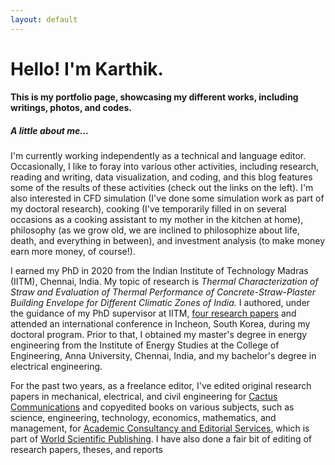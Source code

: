 ```yaml
---
layout: default
---
```


# Hello! I'm Karthik.

####  This is my portfolio page, showcasing my different works, including writings, photos, and codes.

##### A little about me…

I'm currently working independently as a technical and
language editor. Occasionally, I like to foray into various other activities,
including research, reading and writing, data visualization, and coding, and
this blog features some of the results of these activities (check out the links on the left). I'm also interested
in CFD simulation (I've done some simulation work as part of my doctoral
research), cooking (I've temporarily filled in on several occasions as a cooking
assistant to my mother in the kitchen at home), philosophy (as we grow old, we
are inclined to philosophize about life, death, and everything in between), and
investment analysis (to make money earn more money, of course!).

I earned my PhD in 2020 from the Indian Institute of Technology Madras (IITM),
Chennai, India. My topic of research is *Thermal Characterization of Straw and Evaluation of Thermal Performance of Concrete-Straw-Plaster Building Envelope for Different Climatic Zones of India.*  I authored, under the guidance of my PhD supervisor at IITM, [four research papers](https://scholar.google.com/citations?user=LBHOxzAAAAAJ&hl=en) and attended an international conference in Incheon, South Korea, during my doctoral program.  Prior to that, I obtained my master's degree in energy engineering from the Institute of Energy Studies at the College of Engineering, Anna University, Chennai, India, and my bachelor's degree in electrical engineering.

For the past two years, as a freelance editor, I've edited original research papers
in mechanical, electrical, and civil engineering for  [Cactus Communications](https://cactusglobal.com/) and copyedited books on various subjects, such as science, engineering, technology, economics, mathematics, and management, for [Academic Consultancy and Editorial Services](https://www.acesworldwide.net/), which is part of  [World Scientific Publishing](https://worldscientific.com/). I have also done a fair bit of editing of research papers, theses, and reports

